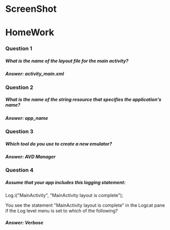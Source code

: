 # ScreenShot





# HomeWork

### Question 1
##### What is the name of the layout file for the main activity?
##### Answer: activity_main.xml

### Question 2
##### What is the name of the string resource that specifies the application's name?
##### Answer: app_name

### Question 3
##### Which tool do you use to create a new emulator?
##### Answer: AVD Manager

### Question 4
##### Assume that your app includes this logging statement:

Log.i("MainActivity", "MainActivity layout is complete");

You see the statement "MainActivity layout is complete" in the Logcat pane if the Log level menu is set to which of the following? 
##### Answer: Verbose
